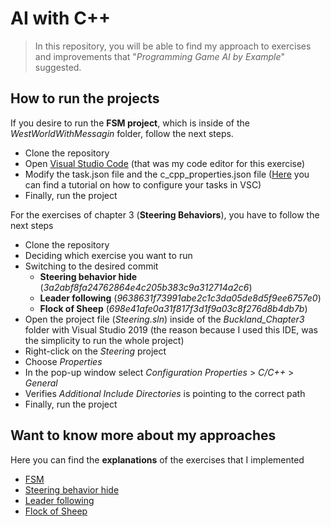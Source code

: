 # AI with C++
> In this repository, you will be able to find my approach to exercises and improvements that "_Programming Game AI by Example_" suggested.

## How to run the projects

If you desire to run the __FSM project__, which is inside of the _WestWorldWithMessagin_ folder, follow the next steps.

- Clone the repository
- Open [Visual Studio Code](https://code.visualstudio.com/) (that was my code editor for this exercise)
- Modify the task.json file and the c_cpp_properties.json file ([Here](https://code.visualstudio.com/docs/cpp/config-mingw) you can find a tutorial on how to configure your tasks in VSC)
- Finally, run the project

For the exercises of chapter 3 (__Steering Behaviors__), you have to follow the next steps
- Clone the repository
- Deciding which exercise you want to run
- Switching to the desired commit
    - __Steering behavior hide__ (_3a2abf8fa24762864e4c205b383c9a312714a2c6_)
    - __Leader following__ (_9638631f73991abe2c1c3da05de8d5f9ee6757e0_)
    - __Flock of Sheep__ (_698e41afe0a31f817f3d1f9a03c8f276d8b4db7b_)
- Open the project file (_Steering.sln_) inside of the _Buckland_Chapter3_ folder with Visual Studio 2019 (the reason because I used this IDE, was the simplicity to run the whole project)
- Right-click on the _Steering_ project
- Choose _Properties_
- In the pop-up window select _Configuration Properties_ > _C/C++_ > _General_
- Verifies _Additional Include Directories_ is pointing to the correct path
- Finally, run the project

## Want to know more about my approaches

Here you can find the __explanations__ of the exercises that I implemented

- [FSM](fsm.md)
- [Steering behavior hide](steering_behavior_hide.md)
- [Leader following](leader_following.md)
- [Flock of Sheep](flock_sheep.md)